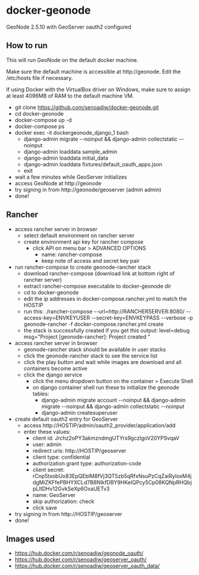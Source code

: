 # docker-geonode

GeoNode 2.5.10 with GeoServer oauth2 configured

## How to run

This will run GeoNode on the default docker machine.

Make sure the default machine is accessible at http://geonode. Edit the /etc/hosts file if necessary.

If using Docker with the VirtualBox driver on Windows, make sure to assign at least 4096MB of RAM to the default machine VM.

* git clone https://github.com/senoadiw/docker-geonode.git
* cd docker-geonode
* docker-compose up -d
* docker-compose ps
* docker exec -it dockergeonode_django_1 bash
    * django-admin migrate --noinput && django-admin collectstatic --noinput
    * django-admin loaddata sample_admin
    * django-admin loaddata initial_data
    * django-admin loaddata fixtures/default_oauth_apps.json
    * exit
* wait a few minutes while GeoServer initializes
* access GeoNode at http://geonode
* try signing in from http://geonode/geoserver (admin admin)
* done!

## Rancher

* access rancher server in browser
    * select default environment on rancher server
    * create environment api key for rancher compose
        * click API on menu bar > ADVANCED OPTIONS
            * name: rancher-compose
            * keep note of access and secret key pair
* run rancher-compose to create geonode-rancher stack
    * download rancher-compose (download link at bottom right of rancher server)
    * extract rancher-compose executable to docker-geonode dir
    * cd to docker-geonode
    * edit the ip addresses in docker-compose.rancher.yml to match the HOSTIP
    * run this: ./rancher-compose --url=http://RANCHERSERVER:8080/ --access-key=ENVKEYUSER --secret-key=ENVKEYPASS --verbose -p geonode-rancher -f docker-compose.rancher.yml create
    * the stack is successfully created if you get this output: level=debug msg="Project [geonode-rancher]: Project created "
* access rancher server in browser
    * geonode-rancher stack should be available in user stacks
    * click the geonode-rancher stack to see the service list
    * click the play button and wait while images are download and all containers become active
    * click the django service
        * click the menu dropdown button on the container > Execute Shell
        * on django container shell run these to initialize the geonode tables:
            * django-admin migrate account --noinput && django-admin migrate --noinput && django-admin collectstatic --noinput
            * django-admin createsuperuser
* create default oauth2 entry for GeoServer
    * access http://HOSTIP/admin/oauth2_provider/application/add
    * enter these values:
        * client id: Jrchz2oPY3akmzndmgUTYrs9gczlgoV20YPSvqaV
        * user: admin
        * redirect uris: http://HOSTIP/geoserver
        * client type: confidential
        * authorization grant type: authorization-code
        * client secret: rCnp5txobUo83EpQEblM8fVj3QT5zb5qRfxNsuPzCqZaiRyIoxM4jdgMiZKFfePBHYXCLd7B8NlkfDBY9HKeIQPcy5Cp08KQNpRHQbjpLItDHv12GvkSeXp6OxaUETv3
        * name: GeoServer
        * skip authorization: check
        * click save
* try signing in from http://HOSTIP/geoserver
* done!

## Images used

* https://hub.docker.com/r/senoadiw/geonode_oauth/
* https://hub.docker.com/r/senoadiw/geoserver_oauth/
* https://hub.docker.com/r/senoadiw/geoserver_oauth_data/
